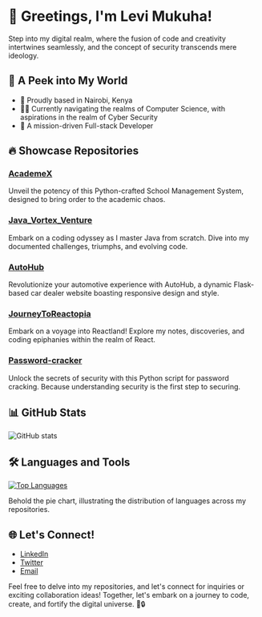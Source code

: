 # 👋 Greetings, I'm Levi Mukuha!

Step into my digital realm, where the fusion of code and creativity intertwines seamlessly, and the concept of security transcends mere ideology.

## 🚀 A Peek into My World

- 📍 Proudly based in Nairobi, Kenya
- 👨‍💻 Currently navigating the realms of Computer Science, with aspirations in the realm of Cyber Security
- 💼 A mission-driven Full-stack Developer

## 🔥 Showcase Repositories

### [AcademeX](https://github.com/Levi-LMN/AcademeX)
Unveil the potency of this Python-crafted School Management System, designed to bring order to the academic chaos.

### [Java_Vortex_Venture](https://github.com/Levi-LMN/Java_Vortex_Venture)
Embark on a coding odyssey as I master Java from scratch. Dive into my documented challenges, triumphs, and evolving code.

### [AutoHub](https://github.com/Levi-LMN/AutoHub)
Revolutionize your automotive experience with AutoHub, a dynamic Flask-based car dealer website boasting responsive design and style.

### [JourneyToReactopia](https://github.com/Levi-LMN/JourneyToReactopia)
Embark on a voyage into Reactland! Explore my notes, discoveries, and coding epiphanies within the realm of React.

### [Password-cracker](https://github.com/Levi-LMN/Password-cracker)
Unlock the secrets of security with this Python script for password cracking. Because understanding security is the first step to securing.

## 📊 GitHub Stats

![GitHub stats](https://github-readme-stats.vercel.app/api?username=Levi-LMN&show_icons=true&theme=radical)

## 🛠️ Languages and Tools

[![Top Languages](https://github-readme-stats.vercel.app/api/top-langs/?username=Levi-LMN&layout=compact&theme=radical)](https://github.com/Levi-LMN)

Behold the pie chart, illustrating the distribution of languages across my repositories.

## 🌐 Let's Connect!

- [LinkedIn](https://www.linkedin.com/in/levi-mukuha/)
- [Twitter](https://twitter.com/YourTwitterHandle)
- [Email](mailto:your.email@example.com)

Feel free to delve into my repositories, and let's connect for inquiries or exciting collaboration ideas! Together, let's embark on a journey to code, create, and fortify the digital universe. 🚀🔒
